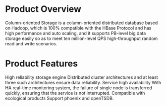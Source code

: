 
# Product Overview

Column-oriented Storage is a column-oriented distributed database based on Hadoop, which is 100% compatible with the HBase Protocol and has high performance and auto scaling, and it supports PB-level big data storage easily so as to meet ten million-level QPS high-throughput random read and write scenarios.

 

# Product Features

High reliability storage engine	 Distributed cluster architectures and at least three such architectures ensure data reliability.
Service high availability	 With HA real-time monitoring system, the failure of single node is transferred quickly, ensuring that the service is not interrupted.
Compatible with ecological products	 Support phoenix and openTSDB.


